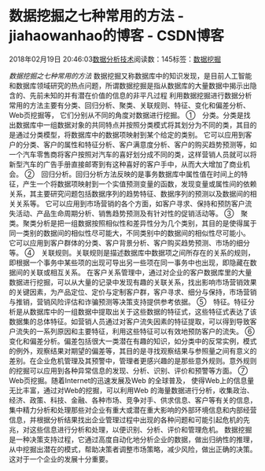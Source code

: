 
# 数据挖掘之七种常用的方法 - jiahaowanhao的博客 - CSDN博客


2018年02月19日 20:46:03[数据分析技术](https://me.csdn.net/jiahaowanhao)阅读数：145标签：[数据挖掘																](https://so.csdn.net/so/search/s.do?q=数据挖掘&t=blog)


*数据挖掘之七种常用的方法*
数据挖掘又称数据库中的知识发现，是目前人工智能和数据库领域研究的热点问题，所谓数据挖掘是指从数据库的大量数据中揭示出隐含的、先前未知的并有潜在价值的信息的非平凡过程
利用数据挖掘进行数据分析常用的方法主要有分类、回归分析、聚类、关联规则、特征、变化和偏差分析、Web页挖掘等， 它们分别从不同的角度对数据进行挖掘。
①　分类。分类是找出数据库中一组数据对象的共同特点并按照分类模式将其划分为不同的类，其目的是通过分类模型，将数据库中的数据项映射到某个给定的类别。
它可以应用到客户的分类、客户的属性和特征分析、客户满意度分析、客户的购买趋势预测等，如一个汽车零售商将客户按照对汽车的喜好划分成不同的类，这样营销人员就可以将新型汽车的广告手册直接邮寄到有这种喜好的客户手中，从而大大增加了商业机会。
②　回归分析。回归分析方法反映的是事务数据库中属性值在时间上的特征，产生一个将数据项映射到一个实值预测变量的函数，发现变量或属性间的依赖关系，其主要研究问题包括数据序列的趋势特征、数据序列的预测以及数据间的相关关系等。
它可以应用到市场营销的各个方面，如客户寻求、保持和预防客户流失活动、产品生命周期分析、销售趋势预测及有针对性的促销活动等。
③　聚类。聚类分析是把一组数据按照相似性和差异性分为几个类别，其目的是使得属于同一类别的数据间的相似性尽可能大，不同类别中的数据间的相似性尽可能小。
它可以应用到客户群体的分类、客户背景分析、客户购买趋势预测、市场的细分等。
④　关联规则。关联规则是描述数据库中数据项之间所存在的关系的规则，即根据一个事务中某些项的出现可导出另一些项在同一事务中也出现，即隐藏在数据间的关联或相互关系。
在客户关系管理中，通过对企业的客户数据库里的大量数据进行挖掘，可以从大量的记录中发现有趣的关联关系，找出影响市场营销效果的关键因素，为产品定位、定价与定制客户群，客户寻求、细分与保持，市场营销与推销，营销风险评估和诈骗预测等决策支持提供参考依据。
⑤　特征。特征分析是从数据库中的一组数据中提取出关于这些数据的特征式，这些特征式表达了该数据集的总体特征。如营销人员通过对客户流失因素的特征提取，可以得到导致客户流失的一系列原因和主要特征，利用这些特征可以有效地预防客户的流失。
⑥　变化和偏差分析。偏差包括很大一类潜在有趣的知识，如分类中的反常实例，模式的例外，观察结果对期望的偏差等，其目的是寻找观察结果与参照量之间有意义的差别。在企业危机管理及其预警中，管理者更感兴趣的是那些意外规则。意外规则的挖掘可以应用到各种异常信息的发现、分析、识别、评价和预警等方面。
⑦　Web页挖掘。随着Internet的迅速发展及Web 的全球普及， 使得Web上的信息量无比丰富，通过对Web的挖掘，可以利用Web 的海量数据进行分析，收集政治、经济、政策、科技、金融、各种市场、竞争对手、供求信息、客户等有关的信息，集中精力分析和处理那些对企业有重大或潜在重大影响的外部环境信息和内部经营信息，并根据分析结果找出企业管理过程中出现的各种问题和可能引起危机的先兆，对这些信息进行分析和处理，以便识别、分析、评价和管理危机。
数据挖掘是一种决策支持过程，它通过高度自动化地分析企业的数据，做出归纳性的推理，从中挖掘出潜在的模式，帮助决策者调整市场策略，减少风险，做出正确的决策。这对于一个企业的发展十分重要。

